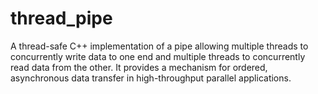 # thread_pipe

A thread-safe C++ implementation of a pipe allowing multiple threads to concurrently write data to one end and multiple threads to concurrently read data from the other. It provides a mechanism for ordered, asynchronous data transfer in high-throughput parallel applications.
